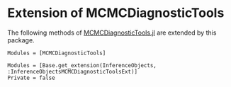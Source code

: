 # Extension of MCMCDiagnosticTools

The following methods of [MCMCDiagnosticTools.jl](https://julia.arviz.org/MCMCDiagnosticTools) are extended by this package.

```@index
Modules = [MCMCDiagnosticTools]
```

```@autodocs
Modules = [Base.get_extension(InferenceObjects, :InferenceObjectsMCMCDiagnosticToolsExt)]
Private = false
```
